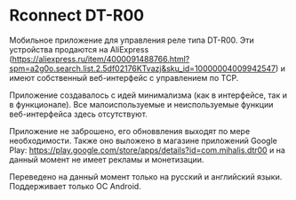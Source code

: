 # Rconnect DT-R00
Мобильное приложение для управления реле типа DT-R00. Эти устройства продаются на AliExpress (https://aliexpress.ru/item/4000091488766.html?spm=a2g0o.search.list.2.5df02176KTvazj&sku_id=10000004009942547) и имеют собственный веб-интерфейс с управлением по TCP.

Приложение создавалось с идей минимализма (как в интерфейсе, так и в функционале). Все малоиспользуемые и неиспользуемые функции веб-интерфейса здесь отсутствуют.

Приложение не заброшено, его обноввления выходят по мере необходимости. Также оно выложено в магазине приложений Google Play: https://play.google.com/store/apps/details?id=com.mihalis.dtr00
и на данный момент не имеет рекламы и монетизации. 

Переведено на данный момент только на русский и английский языки. Поддерживает только ОС Android.
